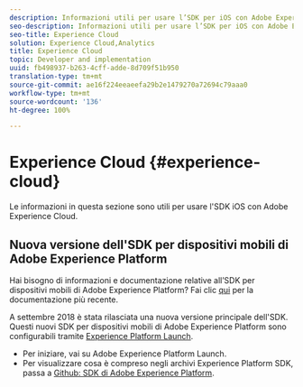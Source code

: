 ```yaml
---
description: Informazioni utili per usare l’SDK per iOS con Adobe Experience Cloud.
seo-description: Informazioni utili per usare l’SDK per iOS con Adobe Experience Cloud.
seo-title: Experience Cloud
solution: Experience Cloud,Analytics
title: Experience Cloud
topic: Developer and implementation
uuid: fb498937-b263-4cff-adde-8d709f51b950
translation-type: tm+mt
source-git-commit: ae16f224eeaeefa29b2e1479270a72694c79aaa0
workflow-type: tm+mt
source-wordcount: '136'
ht-degree: 100%

---
```



# Experience Cloud {#experience-cloud}

Le informazioni in questa sezione sono utili per usare l&#39;SDK iOS con Adobe Experience Cloud.

## Nuova versione dell&#39;SDK per dispositivi mobili di Adobe Experience Platform

Hai bisogno di informazioni e documentazione relative all’SDK per dispositivi mobili di Adobe Experience Platform? Fai clic [qui](https://aep-sdks.gitbook.io/docs/) per la documentazione più recente.

A settembre 2018 è stata rilasciata una nuova versione principale dell&#39;SDK. Questi nuovi SDK per dispositivi mobili di Adobe Experience Platform sono configurabili tramite [Experience Platform Launch](https://www.adobe.com/it/experience-platform/launch.html).

* Per iniziare, vai su Adobe Experience Platform Launch.
* Per visualizzare cosa è compreso negli archivi Experience Platform SDK, passa a [Github: SDK di Adobe Experience Platform](https://github.com/Adobe-Marketing-Cloud/acp-sdks).
